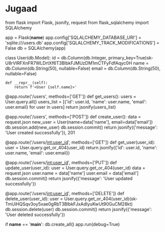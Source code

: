 # Jugaad

from flask import Flask, jsonify, request
from flask_sqlalchemy import SQLAlchemy

app = Flask(__name__)
app.config['SQLALCHEMY_DATABASE_URI'] = 'sqlite:///users.db'
app.config['SQLALCHEMY_TRACK_MODIFICATIONS'] = False
db = SQLAlchemy(app)

class User(db.Model):
    id = db.Column(db.Integer, primary_key=True)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
    name = db.Column(db.String(50), nullable=False)
    email = db.Column(db.String(50), nullable=False)

    def __repr__(self):
        return f'<User {self.name}>'

@app.route('/users', methods=['GET'])
def get_users():
    users = User.query.all()
    users_list = [{'id': user.id, 'name': user.name, 'email': user.email} for user in users]
    return jsonify(users_list)

@app.route('/users', methods=['POST'])
def create_user():
    data = request.json
    new_user = User(name=data['name'], email=data['email'])
    db.session.add(new_user)
    db.session.commit()
    return jsonify({'message': 'User created successfully'}), 201

@app.route('/users/<int:user_id>', methods=['GET'])
def get_user(user_id):
    user = User.query.get_or_404(user_id)
    return jsonify({'id': user.id, 'name': user.name, 'email': user.email})

@app.route('/users/<int:user_id>', methods=['PUT'])
def update_user(user_id):
    user = User.query.get_or_404(user_id)
    data = request.json
    user.name = data['name']
    user.email = data['email']
    db.session.commit()
    return jsonify({'message': 'User updated successfully'})

@app.route('/users/<int:user_id>', methods=['DELETE'])
def delete_user(user_id):
    user = User.query.get_or_404(user_id)(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)
    db.session.delete(user)
    db.session.commit()
    return jsonify({'message': 'User deleted successfully'})

if __name__ == '__main__':
    db.create_all()
    app.run(debug=True)

